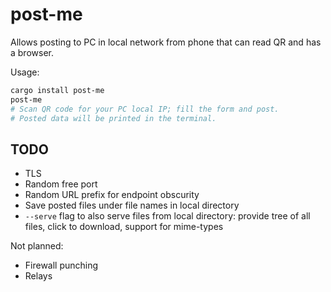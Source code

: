 post-me
===============

Allows posting to PC in local network from phone that can read QR and has a browser.

Usage:
```sh
cargo install post-me
post-me
# Scan QR code for your PC local IP; fill the form and post.
# Posted data will be printed in the terminal.
```
TODO
----

* TLS
* Random free port
* Random URL prefix for endpoint obscurity
* Save posted files under file names in local directory
* `--serve` flag to also serve files from local directory: provide tree of all files, click to download, support for mime-types

Not planned:
* Firewall punching
* Relays
